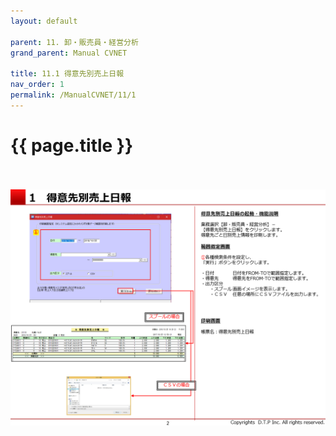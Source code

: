 ```yaml
---
layout: default

parent: 11. 卸・販売員・経営分析
grand_parent: Manual CVNET

title: 11.1 得意先別売上日報
nav_order: 1
permalink: /ManualCVNET/11/1
---
```


# {{ page.title }} <br/><br/>

<a href="/img/OroshiHanbaiin/OH3.PNG" target="_blank">
<img src="/img/OroshiHanbaiin/OH3.PNG" alt="login image"></a>

